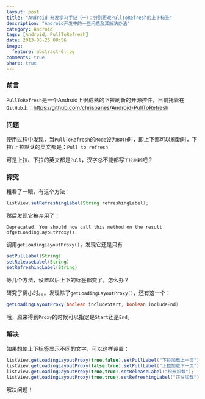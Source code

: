 ```yaml
---
layout: post
title: "Android 开发学习手记（一）：分别更改PullToRefresh的上下标签"
description: "Android开发中的一些问题及其解决办法"
category: Android
tags: [Android, PullToRefresh]
date: 2013-08-25 00:56
image:
  feature: abstract-6.jpg
comments: true
share: true
---
```


### 前言

`PullToRefresh`是一个Android上很成熟的下拉刷新的开源控件，目前托管在`GitHub`上：<https://github.com/chrisbanes/Android-PullToRefresh>

### 问题

使用过程中发现，当`PullToRefresh`的`Mode`设为`BOTH`时，即上下都可以刷新时，下拉/上拉默认的英文都是：`Pull to refresh`

可是上拉、下拉的英文都是`Pull`，汉字总不能都写`下拉刷新`吧？

### 探究

粗看了一眼，有这个方法：

~~~java
listView.setRefreshingLabel(String refreshingLabel);
~~~

然后发现它被弃用了：

~~~
Deprecated. You should now call this method on the result ofgetLoadingLayoutProxy().
~~~

调用`getLoadingLayoutProxy()`，发现它还是只有

~~~java
setPullLabel(String)
setReleaseLabel(String)
setRefreshingLabel(String)
~~~

等几个方法，设置以后上下的标签都变了，怎么办？

研究了俩小时。。。发现除了`getLoadingLayoutProxy()`，还有这一个：

~~~java
getLoadingLayoutProxy(boolean includeStart, boolean includeEnd)
~~~

哦，原来得到`Proxy`的时候可以指定是`Start`还是`End`。

### 解决

如果想使上下标签显示不同的文字，可以这样设置：

~~~java
listView.getLoadingLayoutProxy(true,false).setPullLabel("下拉加载上一页");
listView.getLoadingLayoutProxy(false,true).setPullLabel("上拉加载下一页");
listView.getLoadingLayoutProxy(true,true).setReleaseLabel("松开加载");
listView.getLoadingLayoutProxy(true,true).setRefreshingLabel("正在加载");
~~~

解决问题！